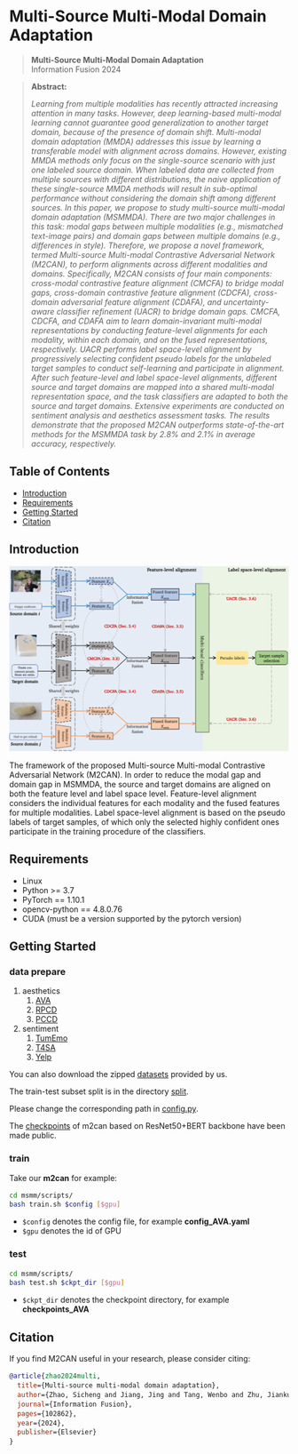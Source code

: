 # Multi-Source Multi-Modal Domain Adaptation

> **Multi-Source Multi-Modal Domain Adaptation**<br>
>  Information Fusion 2024<br>

> **Abstract:** 
>
> *Learning from multiple modalities has recently attracted increasing attention in many tasks. However, deep learning-based multi-modal learning cannot guarantee good generalization to another target domain, because of the presence of domain shift. Multi-modal domain adaptation (MMDA) addresses this issue by learning a transferable model with alignment across domains. However, existing MMDA methods only focus on the single-source scenario with just one labeled source domain. When labeled data are collected from multiple sources with different distributions, the naive application of these single-source MMDA methods will result in sub-optimal performance without considering the domain shift among different sources. In this paper, we propose to study multi-source multi-modal domain adaptation (MSMMDA). There are two major challenges in this task: modal gaps between multiple modalities (e.g., mismatched text-image pairs) and domain gaps between multiple domains (e.g., differences in style). Therefore, we propose a novel framework, termed Multi-source Multi-modal Contrastive Adversarial Network (M2CAN), to perform alignments across different modalities and domains. Specifically, M2CAN consists of four main components: cross-modal contrastive feature alignment (CMCFA) to bridge modal gaps, cross-domain contrastive feature alignment (CDCFA), cross-domain adversarial feature alignment (CDAFA), and uncertainty-aware classifier refinement (UACR) to bridge domain gaps. CMCFA, CDCFA, and CDAFA aim to learn domain-invariant multi-modal representations by conducting feature-level alignments for each modality, within each domain, and on the fused representations, respectively. UACR performs label space-level alignment by progressively selecting confident pseudo labels for the unlabeled target samples to conduct self-learning and participate in alignment. After such feature-level and label space-level alignments, different source and target domains are mapped into a shared multi-modal representation space, and the task classifiers are adapted to both the source and target domains. Extensive experiments are conducted on sentiment analysis and aesthetics assessment tasks. The results demonstrate that the proposed M2CAN outperforms state-of-the-art methods for the MSMMDA task by 2.8% and 2.1% in average accuracy, respectively.*

## Table of Contents

- [Introduction](#Introduction)
- [Requirements](#Requirements)
- [Getting Started](#getting-started)
- [Citation](#Citation)

## Introduction

![framework](./intro/framework.png "framework")

The framework of the proposed Multi-source Multi-modal Contrastive Adversarial Network (M2CAN). In order to reduce the modal gap and domain gap in MSMMDA, the source and target domains are aligned on both the feature level and label space level. Feature-level alignment considers the individual features for each modality and the fused features for multiple modalities. Label space-level alignment is based on the pseudo labels of target samples, of which only the selected highly confident ones participate in the training procedure of the classifiers.

## Requirements

- Linux
- Python >= 3.7
- PyTorch == 1.10.1
- opencv-python == 4.8.0.76
- CUDA (must be a version supported by the pytorch version)

## Getting Started

### data prepare

1. aesthetics
    1. [AVA](https://github.com/imfing/ava_downloader)
    2. [RPCD](https://github.com/mediatechnologycenter/aestheval)
    3. [PCCD](https://github.com/ivclab/DeepPhotoCritic-ICCV17)
2. sentiment
    1. [TumEmo](https://github.com/YangXiaocui1215/MVAN)
    2. [T4SA](http://www.t4sa.it/)
    3. [Yelp](https://github.com/PreferredAI/vista-net)

You can also download the zipped [datasets](https://drive.google.com/drive/folders/18KJOaWqd_Shpxb_vGutI93gtBqQK7b6R?usp=drive_link) provided by us.

The train-test subset split is in the directory [split](./split).

Please change the corresponding path in [config.py](./config.py).

The [checkpoints](https://drive.google.com/drive/folders/15Z4fvQRZmf-tEa8Wevw7E5cfdcVm210d?usp=sharing) of m2can based on ResNet50+BERT backbone have been made public.

### train

Take our **m2can** for example:

```bash
cd msmm/scripts/
bash train.sh $config [$gpu]
```

- `$config` denotes the config file, for example **config_AVA.yaml**
- `$gpu` denotes the id of GPU

### test

```bash
cd msmm/scripts/
bash test.sh $ckpt_dir [$gpu]
```

- `$ckpt_dir` denotes the checkpoint directory, for example **checkpoints_AVA**

## Citation

If you find M2CAN useful in your research, please consider citing:

```bibtex
@article{zhao2024multi,
  title={Multi-source multi-modal domain adaptation},
  author={Zhao, Sicheng and Jiang, Jing and Tang, Wenbo and Zhu, Jiankun and Chen, Hui and Xu, Pengfei and Schuller, Bj{\"o}rn W and Tao, Jianhua and Yao, Hongxun and Ding, Guiguang},
  journal={Information Fusion},
  pages={102862},
  year={2024},
  publisher={Elsevier}
}
```
